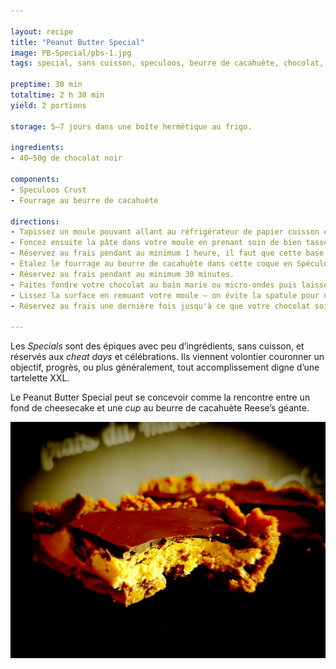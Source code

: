 ```yaml
---

layout: recipe
title: "Peanut Butter Special"
image: PB-Special/pbs-1.jpg
tags: special, sans cuisson, speculoos, beurre de cacahuète, chocolat, sans four

preptime: 30 min
totaltime: 2 h 30 min
yield: 2 portions

storage: 5–7 jours dans une boîte hermétique au frigo.

ingredients:
- 40–50g de chocolat noir

components:
- Speculoos Crust
- Fourrage au beurre de cacahuète

directions:
- Tapissez un moule pouvant allant au réfrigérateur de papier cuisson en minimisant au maximum les plis.
- Foncez ensuite la pâte dans votre moule en prenant soin de bien tasser la base et les bords. Les bords doivent être suffisamment hauts pour accueillir le fourrage au beurre de cacahuète et la couche de chocolat – après à vous d'adapter les proportions du fourrage et chocolat aux différentes étapes du montage si vous voyez que les bords ne le sont pas assez. 
- Réservez au frais pendant au minimum 1 heure, il faut que cette base soit suffisamment solide pour accueillir le fourrage au beurre de cacahuète.
- Étalez le fourrage au beurre de cacahuète dans cette coque en Spéculoos.
- Réservez au frais pendant au minimum 30 minutes.
- Faites fondre votre chocolat au bain marie ou micro-ondes puis laissez le un peu refroidir avant de le verser sur votre beurre de cacahuète. Si le chocolat fondu est toutefois trop épais, on peut ajouter quelques gouttes d'huile.
- Lissez la surface en remuant votre moule – on évite la spatule pour ne pas trancher le chocolat. 
- Réservez au frais une dernière fois jusqu'à ce que votre chocolat soit dur. 

---
```


Les <i lang="en">Specials</i> sont des épiques avec peu d’ingrédients, sans cuisson, et réservés aux <i lang="en">cheat days</i> et célébrations. Ils viennent volontier couronner un objectif, progrès, ou plus généralement, tout accomplissement digne d’une tartelette XXL.

Le Peanut Butter Special peut se concevoir comme la rencontre entre un fond de cheesecake et une <i lang="en">cup</i> au beurre de cacahuète Reese’s géante.

![Le fourrage au beurre de cacahuète](../images/PB-Special/pbs-2.jpg)